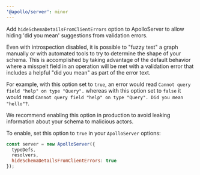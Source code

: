```yaml
---
'@apollo/server': minor
---
```


Add `hideSchemaDetailsFromClientErrors` option to ApolloServer to allow hiding 'did you mean' suggestions from validation errors.

Even with introspection disabled, it is possible to "fuzzy test" a graph manually or with automated tools to try to determine the shape of your schema. This is accomplished by taking advantage of the default behavior where a misspelt field in an operation
will be met with a validation error that includes a helpful "did you mean" as part of the error text.

For example, with this option set to `true`, an error would read `Cannot query field "help" on type "Query".` whereas with this option set to `false` it would read `Cannot query field "help" on type "Query". Did you mean "hello"?`.

We recommend enabling this option in production to avoid leaking information about your schema to malicious actors.

To enable, set this option to `true` in your `ApolloServer` options:

```javascript
const server = new ApolloServer({
  typeDefs,
  resolvers,
  hideSchemaDetailsFromClientErrors: true
});
```
